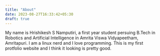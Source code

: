 ```yaml
---
title: "About"
date: 2023-08-27T16:33:42+05:30
draft: true
---
```


My name is Hrishikesh S Namputiri, a first year student persuing B.Tech in Robotics and Artificial Intelligence in Amrita Viswa Vidyapeetham, Amritapuri. I am a linux nerd and I love programming. This is my first protfolio website and I think it looking is pretty good.
